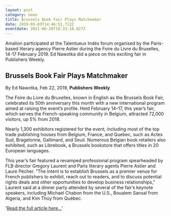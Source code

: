 ```yaml
---
layout: post
category: news
title: Brussels Book Fair Plays Matchmaker
date: 2019-03-03T14:46:51.712Z
eventdate: 2021-06-28T16:33:18.827Z
---
```

Amalion participated at the Talentueux Indés forum organised by the Paris-based literary agency Pierre Astier during the Foire du Livre du Bruxelles, 14-17 February 2019. Ed Nawotka did a piece on this exciting fair in Publishers Weekly.

## Brussels Book Fair Plays Matchmaker

By Ed Nawotka, Feb 22, 2019, **Publishers Weekly**

The Foire du Livre du Bruxelles, known in English as the Brussels Book Fair, celebrated its 50th anniversary this month with a new international program aimed at raising the event’s profile. Held February 14–17, this year’s fair, which serves the French-speaking community in Belgium, attracted 72,000 visitors, up 5% from 2018.

Nearly 1,300 exhibitors registered for the event, including most of the top trade publishing houses from Belgium, France, and Quebec, such as Actes Sud, Bragelonne, Gallimard, and Seuil. Numerous Belgian book retailers also exhibited, such as Librebook, a Brussels bookstore that offers titles in 20 European languages.

This year’s fair featured a revamped professional program spearheaded by FLB director Gregory Laurent and Paris literary agents Pierre Astier and Laure Pécher. “The intent is to establish Brussels as a premier venue for French publishers to exhibit, reach out to readers, and to discuss potential rights deals and other opportunities to develop business relationships,” Laurent said at a dinner party attended by several of the fair’s keynote speakers, including Michael Chabon from the U.S., Boualem Sansal from Algeria, and Kim Thúy from Québec.

'[Read the full article  here...](https://www.publishersweekly.com/pw/by-topic/international/trade-shows/article/79358-brussels-book-fair-plays-matchmaker.html "Brussels Book Fair Plays Matchmaker")'